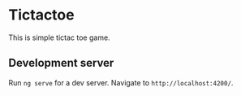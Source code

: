 # Tictactoe
This is simple tictac toe game.

## Development server

Run `ng serve` for a dev server. Navigate to `http://localhost:4200/`.
